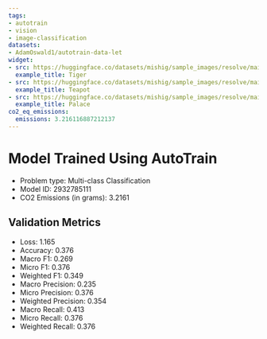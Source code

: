```yaml
---
tags:
- autotrain
- vision
- image-classification
datasets:
- AdamOswald1/autotrain-data-let
widget:
- src: https://huggingface.co/datasets/mishig/sample_images/resolve/main/tiger.jpg
  example_title: Tiger
- src: https://huggingface.co/datasets/mishig/sample_images/resolve/main/teapot.jpg
  example_title: Teapot
- src: https://huggingface.co/datasets/mishig/sample_images/resolve/main/palace.jpg
  example_title: Palace
co2_eq_emissions:
  emissions: 3.216116887212137
---
```


# Model Trained Using AutoTrain

- Problem type: Multi-class Classification
- Model ID: 2932785111
- CO2 Emissions (in grams): 3.2161

## Validation Metrics

- Loss: 1.165
- Accuracy: 0.376
- Macro F1: 0.269
- Micro F1: 0.376
- Weighted F1: 0.349
- Macro Precision: 0.235
- Micro Precision: 0.376
- Weighted Precision: 0.354
- Macro Recall: 0.413
- Micro Recall: 0.376
- Weighted Recall: 0.376